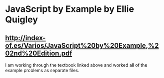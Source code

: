 # JavaScript by Example by Ellie Quigley
## http://index-of.es/Varios/JavaScript%20by%20Example,%202nd%20Edition.pdf

I am working through the textbook linked above and worked all of the example problems as separate files.
